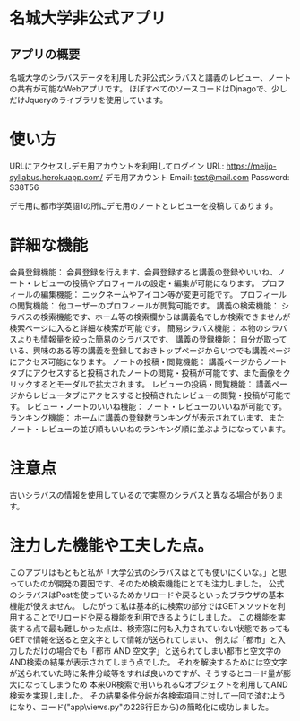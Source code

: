 # 名城大学非公式アプリ

## アプリの概要
名城大学のシラバスデータを利用した非公式シラバスと講義のレビュー、ノートの共有が可能なWebアプリです。
ほぼすべてのソースコードはDjnagoで、少しだけJqueryのライブラリを使用しています。

# 使い方
URLにアクセスしデモ用アカウントを利用してログイン
URL: https://meijo-syllabus.herokuapp.com/
デモ用アカウント
Email: test@mail.com
Password: S38T56

デモ用に都市学英語1の所にデモ用のノートとレビューを投稿してあります。

# 詳細な機能
会員登録機能： 会員登録を行えます、会員登録すると講義の登録やいいね、ノート・レビューの投稿やプロフィールの設定・編集が可能になります。
プロフィールの編集機能： ニックネームやアイコン等が変更可能です。
プロフィールの閲覧機能： 他ユーザーのプロフィールが閲覧可能です。
講義の検索機能： シラバスの検索機能です、ホーム等の検索欄からは講義名でしか検索できませんが検索ページに入ると詳細な検索が可能です。
簡易シラバス機能： 本物のシラバスよりも情報量を絞った簡易のシラバスです、
講義の登録機能： 自分が取っている、興味のある等の講義を登録しておきトップページからいつでも講義ページにアクセス可能になります。
ノートの投稿・閲覧機能： 講義ページからノートタブにアクセスすると投稿されたノートの閲覧・投稿が可能です、また画像をクリックするとモーダルで拡大されます。
レビューの投稿・閲覧機能： 講義ページからレビュータブにアクセスすると投稿されたレビューの閲覧・投稿が可能です。
レビュー・ノートのいいね機能： ノート・レビューのいいねが可能です。
ランキング機能： ホームに講義の登録数ランキングが表示されています、またノート・レビューの並び順もいいねのランキング順に並ぶようになっています。

# 注意点
古いシラバスの情報を使用しているので実際のシラバスと異なる場合があります。

# 注力した機能や工夫した点。
このアプリはもともと私が「大学公式のシラバスはとても使いにくいな。」と思っていたのが開発の要因です、そのため検索機能にとても注力しました。
公式のシラバスはPostを使っているためかリロードや戻るといったブラウザの基本機能が使えません。
したがって私は基本的に検索の部分ではGETメソッドを利用することでリロードや戻る機能を利用できるようにしました。
この機能を実装する点で最も難しかった点は、検索窓に何も入力されていない状態であってもGETで情報を送ると空文字として情報が送られてしまい、
例えば「都市」と入力しただけの場合でも「都市 AND 空文字」と送られてしまい都市と空文字のAND検索の結果が表示されてしまう点でした。
それを解決するためには空文字が送られていた時に条件分岐等をすれば良いのですが、そうするとコード量が膨大になってしまうため
本来OR検索で用いられるQオブジェクトを利用してAND検索を実現しました。
その結果条件分岐が各検索項目に対して一回で済むようになり、コード("app\views.py"の226行目から)の簡略化に成功しました。
